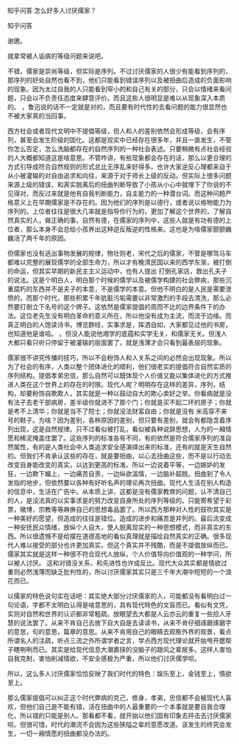  
 知乎问答 怎么好多人讨厌儒家？ 
 
 
 
 
 
 知乎问答 
 
 

 

 谢邀。 

 就拿常被人诟病的等级问题来说吧。 

 不错，儒家是崇尚等级，但实际是序列。不过讨厌儒家的人很少有能看到序列的，那序列的好处自然也看不到，他们只能看到错误序列以及被扭曲后造成的负面影响的现象。因为太过自我的人只能看到窄小的和自己有关的部分，只会以情绪来看问题，只会以不负责任态度来肆意评价。而且这些人很明显是难以从现象深入本质的。 ，鲁迅说的话不一定就是对的，而且要有时代性的去看问题的能力很显然也不被大家真的当回事。 

 西方社会或者现代文明中不提倡等级，但人和人的差别依然会形成等级，会有序列，甚至会发生阶级的固化。这都是现实中已经存在很多年，并且一直发生，不管你怎么否定，怎么洗脑都存在的自然序列的一种社会表述。只要稍微有点社会经验的人大概都知道这是啥意思。不管咋讲，有些现象都会存在的话，那么以更合理的方式引导成符合自然规则的形式总比无序乱来好得多。也许大家逆反心理都来自于从小被灌输的对自由追求和向往，来源于对于师长上级的反动。但实际上很多问题来源上级的错误，和真实脱离后的扭曲判断导致了小孩从小心中就埋下了你说的不见得对，而反过来就是他有自我判断能力，自主能力的一种潜台词。而这种问题严格意义上在早期儒家是不存在的。因为他们的序列是以德行，或者说以格物能力为序列的。上位者往往是很大几率就是指导你行为的，更加了解这个世界的，了解自然真实的人，做正确的事，自然有德，在儒家的序列中，这些人就是有功有德的上位者，那么本身不会总给小孩养出这种逆反叛逆的性格来。这也是为啥儒家颤颤巍巍活了两千年的原因。 

 但儒家也没有逃出事物发展的规律，物壮则老，宋代之后的儒家，不管是哪驾马车都难以完整的展现儒学的全部生命力，所以才有晚清民国以来的西学东渐，被打倒的命运，但其实早期的新民主主义运动中，也有人提出 打倒孔家店，救出孔夫子 的说法。这是个明白人，明白那个时候的儒学以及被儒学构建的社会弊病，那些沉重腐朽的东西并不是夫子的本意，不是儒学的本意。但他不明白的是人民是需要泄愤的，而那个时代，那些积累千年肮脏污垢需要以非常激烈的手段去清洗，那么必然要打倒立下名号的这个牌子。这依然是儒家提倡的周而不比的边界条件下的办法。这位老先生没有明白革命的意义所在，所以他没有成为主流，而流于边缘。而真正明白的人饱读诗书，博览群经，实事求是，挥洒自如，大家都见过他的书房，也知道他是谁哈。 。但没人能说他湘学的底蕴和实学无关，和儒家无关。但浅人大都只看只听只停留于被灌输的层面罢了，就是浅薄才会只看到最表层的现象。 

 儒家很不讲究传播的技巧，所以不会粉饰人和人关系之间的必然会出现现象。所以为了社会的有序，人类以整个团体进化的顺利，他们很老实的提倡符合自然实质的序列结构。提倡孝弟忠信，那么自然可以既体现个人价值又能以集体进化的方式推进人类在这个世界上的存在的时限。现代人呢？明明存在这样的差异，序列，结构，却要粉饰自欺欺人，其实就是一种以鼓动自大的欺心卖好之举。你看病就是没有法子去老干部病房，差半级你就进不了那个门；你就是买不起二环的房子；你就是考不上清华；你就是当不了院士；你就没法财富自由；你就是没有 米高穿不来 号的鞋子。为啥？因为差别，各种原因的差别，但只要有差别，就会有都隐含着序列出现，这是自然规律。只不过看似被打乱，看似被各种说辞思想，人为的一厢情愿和稀泥掩盖住罢了。这些序列的标准各有不同，有的依然是符合儒家序列的准自然属性，有的是人类社会中人类追求安全感演绎出来的标准，还有的就是天生自然的。但我们不肯承认这些的存在，就是要扭曲，以心去扭曲这些，而不是以行动去改变自身能改变的真实，以达到更高的标准。所以一边说着平等，一边嫉妒的发狂，一边欺下媚上，一边痛苦自责，一边纵欲滥情，一边脑补超脱。扭曲到了令人发指的地步，但依然要以各种有好听名声的理论再次扭曲。现代人生活在别人构造的信息中，生活在广告中。从本质上讲，这都是没有儒家教育的问题，认不清自己的人，是没法真的以实事求是的努力改变自身所处的序列等级的。只能寄希望于彩票，赌博，宗教等等麻痹自己的思想毒品罢了。所以西方那种对人性的鼓吹其实是一种美好的愿望，但造成的往往是错位。造成的进步和痛苦是并列的。最后流变成一种安抚民众情绪，放纵个人自大，使人脱离现实的一种思想模式，而非真实的东西。所以很遗憾不是给摆在道德高地的看似真理就是描绘自然真实的正确。很多现代人难以接受的部分也许更加真实。但这个真实并不残酷，而是不提倡放纵而已。 儒家其实就是这样一种很不符合现代人放纵，个人价值导向价值观的一种学问，所以被人讨厌。 这和对错没关系，和先进性也许成反比。现代大众其实都是情欲过重则必然浅薄而缺乏批判性的，所以讨厌儒家其实只是三千年大潮中短短的一个浪花而已。 

 以儒家的特色说句实在话吧：其实绝大部分讨厌儒家的人，可能都没有看明白过一句论语，字都不太明白认得是啥意思的，具有现代特色的文盲而已。看似有文凭，实则对自然和世界的认识都非常粗疏。放眼望去大都是人云亦云的重复一些拾人牙慧的说法罢了。从来不肯自己去放下自大自是去读读书，从来不肯仔细琢磨琢磨字的意思，句的意思，篇章的意思。从来不肯用自己的眼睛去观察外界的观景，看点所谓名人的注疏，听点三流之外所谓学者之言，学点西方现代理论就开始甩开腮帮子瞎咧咧而已。其实是给现代信息大潮裹挟的没脑子的跟风之辈居多。这样人害怕自我克制，害怕削减情欲，不安全感极为严重，所以他们讨厌儒学呗。 

 所以，这么多人讨厌儒家恰恰反映了我们时代的特色：娱乐至上，金钱至上，情欲至上。 

 那么儒家提倡可以纠正这个时代弊病的克己，修身，孝弟，忠信都不会被现代人喜欢，但他们自己是不能有错，活在扭曲中的人最重要的一个本事就是要自我合理化，所以错的只能是别人。那看都不看，就开始以他们固有印象去抨击去讨厌儒家呗。但很可惜，时代的潮流不会因为这些狭隘之辈的意愿改道。该发生的终究会发生，一切一厢情愿的扭曲都没办法的。 

 
